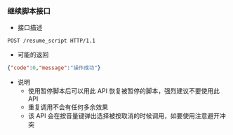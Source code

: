 ### 继续脚本接口

- 接口描述

```
POST /resume_script HTTP/1.1
```

- 可能的返回

```json
{"code":0,"message":"操作成功"}
```

- 说明
    - 使用暂停脚本后可以用此 API 恢复被暂停的脚本，强烈建议不要使用此 API
    - 重复调用不会有任何多余效果
    - 该 API 会在按音量键弹出选择被按取消的时候调用，如要使用注意避开冲突

